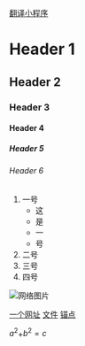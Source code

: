 <a href="https://github.com/scottzwells"> 翻译小程序 </a>
# Header 1
## Header 2
### Header 3
#### Header 4
##### Header 5
###### Header 6

1. 一号
   - 这
   - 是
   - 一
   - 号
3. 二号
4. 三号
5. 四号

![网络图片](https://img-blog.csdnimg.cn/1a37bb737a9846deb658a8b48bf5344b.png)

[一个网址](https://www.baidu.com "跳转至网页")
[文件](./示例.md "跳转至本地 示例.md 文件")
[锚点](#1-一号 "跳转至当前文档 1.3 列表 对应的锚点")

$a^2$+$b^2=c$
